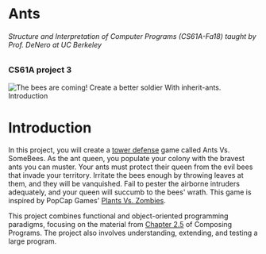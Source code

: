 # Ants

###### Structure and Interpretation of Computer Programs (CS61A-Fa18) taught by Prof. DeNero at UC Berkeley 

### CS61A project 3

![*The bees are coming!
Create a better soldier
With inherit-ants.
Introduction*](http://inst.eecs.berkeley.edu/~cs61a/fa17/proj/ants/assets/splash.png)

# Introduction
In this project, you will create a [tower defense](https://secure.wikimedia.org/wikipedia/en/wiki/Tower_defense) game called Ants Vs. SomeBees. As the ant queen, you populate your colony with the bravest ants you can muster. Your ants must protect their queen from the evil bees that invade your territory. Irritate the bees enough by throwing leaves at them, and they will be vanquished. Fail to pester the airborne intruders adequately, and your queen will succumb to the bees' wrath. This game is inspired by PopCap Games' [Plants Vs. Zombies](https://www.ea.com/studios/popcap).

This project combines functional and object-oriented programming paradigms, focusing on the material from [Chapter 2.5](http://composingprograms.com/pages/25-object-oriented-programming.html) of Composing Programs. The project also involves understanding, extending, and testing a large program.
